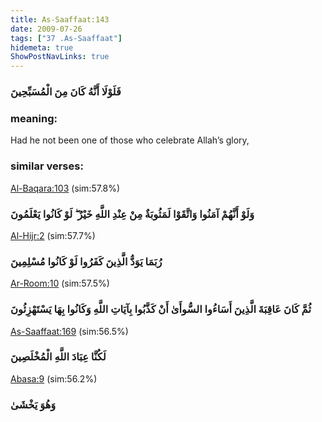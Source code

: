 ```yaml
---
title: As-Saaffaat:143
date: 2009-07-26
tags: ["37 .As-Saaffaat"]
hidemeta: true 
ShowPostNavLinks: true 
---
```

### فَلَوْلَا أَنَّهُ كَانَ مِنَ الْمُسَبِّحِينَ
### meaning: 
Had he not been one of those who celebrate Allah’s glory,
### similar verses: 

[Al-Baqara:103](/2/103) (sim:57.8%)

### وَلَوْ أَنَّهُمْ آمَنُوا وَاتَّقَوْا لَمَثُوبَةٌ مِنْ عِنْدِ اللَّهِ خَيْرٌ ۖ لَوْ كَانُوا يَعْلَمُونَ

[Al-Hijr:2](/15/2) (sim:57.7%)

### رُبَمَا يَوَدُّ الَّذِينَ كَفَرُوا لَوْ كَانُوا مُسْلِمِينَ

[Ar-Room:10](/30/10) (sim:57.5%)

### ثُمَّ كَانَ عَاقِبَةَ الَّذِينَ أَسَاءُوا السُّوأَىٰ أَنْ كَذَّبُوا بِآيَاتِ اللَّهِ وَكَانُوا بِهَا يَسْتَهْزِئُونَ

[As-Saaffaat:169](/37/169) (sim:56.5%)

### لَكُنَّا عِبَادَ اللَّهِ الْمُخْلَصِينَ

[Abasa:9](/80/9) (sim:56.2%)

### وَهُوَ يَخْشَىٰ
